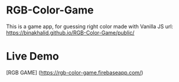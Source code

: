 # RGB-Color-Game
This is a game app, for guessing right color  made with Vanilla JS
url:  
https://binakhalid.github.io/RGB-Color-Game/public/

# Live Demo
[RGB GAME] (https://rgb-color-game.firebaseapp.com/)
